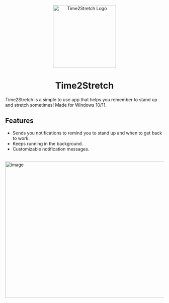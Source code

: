 <p align="center"><img width="200" alt="Time2Stretch Logo" src="https://github.com/user-attachments/assets/3fdaca05-ab22-4e5e-99d2-439e82a4c673" /></p>

<h1 align="center">Time2Stretch</h1>

Time2Stretch is a simple to use app that helps you remember to stand up and stretch sometimes!
Made for Windows 10/11.
## Features
- Sends you notifications to remind you to stand up and when to get back to work.
- Keeps running in the background.
- Customizable notification messages.

<br>
<img width="725" height="434" alt="image" src="https://github.com/user-attachments/assets/2ef08907-dc87-4ca7-8889-e9cbbf282924" />

